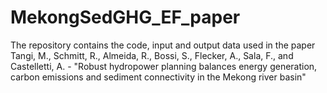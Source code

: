 # MekongSedGHG_EF_paper
The repository contains the code, input and output data used in the paper Tangi, M., Schmitt, R., Almeida, R., Bossi, S., Flecker, A., Sala, F., and Castelletti, A. - "Robust hydropower planning balances energy generation, carbon emissions and sediment connectivity in the Mekong river basin"

